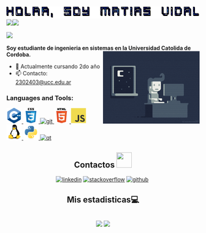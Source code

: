 <img src="./text.gif" height="30"><img src="https://media.giphy.com/media/hvRJCLFzcasrR4ia7z/giphy.gif" width="40px"><a href="https://github.com/404"><img src="https://user-images.githubusercontent.com/73097560/115834477-dbab4500-a447-11eb-908a-139a6edaec5c.gif"></a>

<img src="https://github.com/sourabmaity/sourabmaity/blob/main/header_.png" >

**Soy estudiante de ingenieria en sistemas en la Universidad Catolida de Cordoba.**
<img width="50%" align="right" alt="Github Image" src="./e426702edf874b181aced1e2fa5c6cde.gif" />



- 🔭 Actualmente cursando 2do año
- 📫 Contacto: [2302403@ucc.edu.ar](mailto:2302403@ucc.edu.ar)


<div align="center">


<h3 align="left">Languages and Tools:</h3>
<p align="left"> <a href="https://www.w3schools.com/cpp/" target="_blank" rel="noreferrer"> <img src="https://raw.githubusercontent.com/devicons/devicon/master/icons/cplusplus/cplusplus-original.svg" alt="cplusplus" width="40" height="40"/> </a> <a href="https://www.w3schools.com/css/" target="_blank" rel="noreferrer"> <img src="https://raw.githubusercontent.com/devicons/devicon/master/icons/css3/css3-original-wordmark.svg" alt="css3" width="40" height="40"/> </a> <a href="https://git-scm.com/" target="_blank" rel="noreferrer"> <img src="https://www.vectorlogo.zone/logos/git-scm/git-scm-icon.svg" alt="git" width="40" height="40"/> </a> <a href="https://www.w3.org/html/" target="_blank" rel="noreferrer"> <img src="https://raw.githubusercontent.com/devicons/devicon/master/icons/html5/html5-original-wordmark.svg" alt="html5" width="40" height="40"/> </a> <a href="https://developer.mozilla.org/en-US/docs/Web/JavaScript" target="_blank" rel="noreferrer"> <img src="https://raw.githubusercontent.com/devicons/devicon/master/icons/javascript/javascript-original.svg" alt="javascript" width="40" height="40"/> </a> <a href="https://www.linux.org/" target="_blank" rel="noreferrer"> <img src="https://raw.githubusercontent.com/devicons/devicon/master/icons/linux/linux-original.svg" alt="linux" width="40" height="40"/> </a> <a href="https://www.python.org" target="_blank" rel="noreferrer"> <img src="https://raw.githubusercontent.com/devicons/devicon/master/icons/python/python-original.svg" alt="python" width="40" height="40"/> </a> <a href="https://www.qt.io/" target="_blank" rel="noreferrer"> <img src="https://upload.wikimedia.org/wikipedia/commons/0/0b/Qt_logo_2016.svg" alt="qt" width="40" height="40"/> </a> </p>

## Contactos <img src="https://github.com/sourabmaity/sourabmaity/blob/main/assets/logo/socials.png" width=40 height=40 /> 

[<img src='https://github.com/sourabmaity/sourabmaity/blob/main/assets/logo/iconfinder_social_media_isometric_14-linkedin_3529657.png' alt='linkedin' height='40'>](https://www.linkedin.com/in/sourab-maity-4551061b8/)&nbsp;[<img src='https://github.com/sourabmaity/sourabmaity/blob/main/assets/logo/iconfinder_StackOverflow_2613280.png' alt='stackoverflow' height='40'>](https://stackoverflow.com/users/13909768/sourab-maity)&nbsp;[<img src='https://github.com/sourabmaity/sourabmaity/blob/main/assets/logo/iconfinder__github_1156638.png' alt='github' height='40'>](https://github.com/mat1v1dal)&nbsp;  


 
## Mis estadisticas💻
<br/>
<div align=center>
  <img width="400" src="https://github-readme-stats.vercel.app/api?username=mat1v1dal&theme=dracula&show_icons=true&hide_border=true&count_private=true" />
  <img width="400" src="https://github-readme-streak-stats.herokuapp.com/?user=mat1v1dal&theme=dracula&hide_border=true" />
</div>




